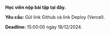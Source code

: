 **Học viên nộp bài tập tại đây.**

**Yêu cầu:** Gửi link Github và link Deploy (Vercel).

**Deadline:** 15:00:00 ngày 18/12/2024.
